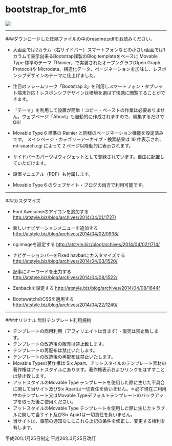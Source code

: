 # bootstrap_for_mt6

[![](http://atstyle.biz/blog/images/free_01.png)](http://atstyle.biz/mt6_bootstrap/free_01//)

- - -


###ダウンロードした圧縮ファイルの中のreadme.pdfをお読みください。

- 大画面では2カラム（右サイドバー）スマートフォンなどの小さい画面では1カラムで表示出来るBootstrap謹製のBlog templateをベースに Movable Type 標準のテーマ「Rainier」で実装されたオープングラフ(Open Graph Protocol)や Microdata、構造化データ、ページネーションを加味し、レスポンシブデザインのテーマに仕上げました。

- 注目のフレームワーク「Bootstrap 3」を利用しスマートフォン・タブレット端末対応！レスポンシブデザインは環境を選ばず快適に閲覧することができます。
- 「テーマ」を利用して設置が簡単！コピー・ペーストの作業は必要ありません。ウェブページ「About」も自動的に作成されますので、編集するだけでOK!
- Movable Type 6 標準の Rainier と同様のページネーション機能を設定済みです。 メインページ・カテゴリーアーカイブ・検索結果は 10 件表示され、mt-search.cgi によって 2 ページ以降動的に表示されます。
- サイドバーのパーツはウィジェットとして登録されています。自由に配置していただけます。
- 設置マニュアル（PDF）も付属します。
- Movable Type 6 のウェブサイト・ブログの両方で利用可能です。

- - -
###カスタマイズ

- Font Awesomeのアイコンを追加する  http://atstyle.biz/blog/archives/2014/04/01/1727/

- 新しいナビゲーションメニューを追加する   http://atstyle.biz/blog/archives/2014/04/02/0938/

- og:imageを設定する   http://atstyle.biz/blog/archives/2014/04/02/1714/

- ナビゲーションバーをFixed navbarにカスタマイズする   http://atstyle.biz/blog/archives/2014/04/03/1520/

- 記事にキーワードを出力する   http://atstyle.biz/blog/archives/2014/04/08/1522/

- Zenbackを設定する   http://atstyle.biz/blog/archives/2014/04/08/1644/

- BootswatchのCSSを適用する  http://atstyle.biz/blog/archives/2014/04/22/1240/

- - -

###オリジナル 無料テンプレート利用規約

- テンプレートの商用利用（アフィリエイトは含まず）・販売は禁止致します。
- テンプレートの改造後の販売は禁止致します。
- テンプレートの再配布は禁止いたします。
- テンプレートの改造後の再配布は禁止いたします。
- Movable Typeの著作権は Six Apart、アットスタイルのテンプレート素材の著作権はアットスタイルにあります。著作権表示およびリンクをはずすことは禁止致します。
- アットスタイルのMovable Type テンプレートを使用した際に生じた不具合に関して当サイト及びSix Apartは一切責任を負いません。＊必ず現在ご利用中のテンプレート又はMovable Typeデフォルトテンプレートのバックアップを取った後ご使用ください。
- アットスタイルのMovable Type テンプレートを使用した際に生じたトラブルに関して当サイト及びSix Apartは一切責任を負いません。
- 当サイトは、事前の通知なしにこれら上記の条件を修正し、変更する権利を有します。

平成20年1月25日制定 平成26年3月25日改訂
